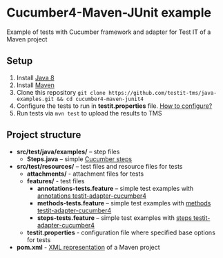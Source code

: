 # Cucumber4-Maven-JUnit example
Example of tests with Cucumber framework and adapter for Test IT of a Maven project

## Setup

1. Install [Java 8](https://www.oracle.com/java/technologies/javase/javase8-archive-downloads.html)
2. Install [Maven](https://maven.apache.org/download.cgi)
3. Clone this repository `git clone https://github.com/testit-tms/java-examples.git && cd cucumber4-maven-junit4`
4. Configure the tests to run in **testit.properties** file. [How to configure?](https://github.com/testit-tms/adapters-java/tree/main/testit-adapter-cucumber4#configuration)
5. Run tests via `mvn test` to upload the results to TMS

## Project structure

* **src/test/java/examples/** – step files
    * **Steps.java** – simple [Cucumber steps](https://docs.cucumber.io/docs/cucumber/api/?lang=java#steps)
* **src/test/resources/** – test files and resource files for tests
    * **attachments/** - attachment files for tests
    * **features/** - test files
        * **annotations-tests.feature** – simple test examples with [annotations testit-adapter-cucumber4](https://github.com/testit-tms/adapters-java/tree/main/testit-adapter-cucumber4#tags)
        * **methods-tests.feature** – simple test examples with [methods testit-adapter-cucumber4](https://github.com/testit-tms/adapters-java/tree/main/testit-adapter-cucumber4#tags)
        * **steps-tests.feature** – simple test examples with [steps testit-adapter-cucumber4](https://github.com/testit-tms/adapters-java/tree/main/testit-adapter-cucumber4#tags)
    * **testit.properties** - configuration file where specified base options for tests
* **pom.xml** - [XML representation](https://maven.apache.org/pom.html) of a Maven project
